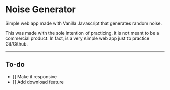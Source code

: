 # Noise Generator

Simple web app made with Vanilla Javascript that generates random noise.

This was made with the sole intention of practicing, it is not meant to be a commercial product. In fact, is a very simple web app just to practice Git/Github.

---

## To-do

- [] Make it responsive
- [] Add download feature
